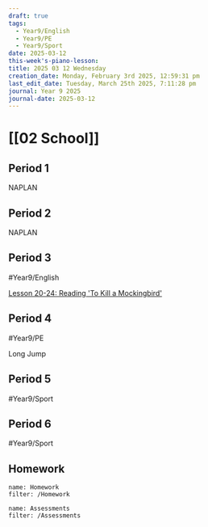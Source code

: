 ```yaml
---
draft: true
tags:
  - Year9/English
  - Year9/PE
  - Year9/Sport
date: 2025-03-12
this-week's-piano-lesson: 
title: 2025 03 12 Wednesday
creation_date: Monday, February 3rd 2025, 12:59:31 pm
last_edit_date: Tuesday, March 25th 2025, 7:11:28 pm
journal: Year 9 2025
journal-date: 2025-03-12
---
```


# [[02 School]]

## Period 1

NAPLAN

## Period 2

NAPLAN

## Period 3

#Year9/English

[Lesson 20-24: Reading 'To Kill a Mockingbird'](https://classroom.google.com/c/NzQyMDEwNTQ1NDIx/m/NzU4NTA4MTIxMTYw/details)

## Period 4

#Year9/PE

Long Jump

## Period 5

#Year9/Sport

## Period 6

#Year9/Sport

## Homework

```todoist
name: Homework
filter: /Homework
```

```todoist
name: Assessments
filter: /Assessments
```
